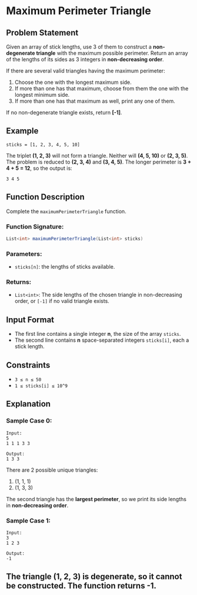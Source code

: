 ﻿# Maximum Perimeter Triangle

## Problem Statement
Given an array of stick lengths, use 3 of them to construct a **non-degenerate triangle** with the maximum possible perimeter. Return an array of the lengths of its sides as 3 integers in **non-decreasing order**.

If there are several valid triangles having the maximum perimeter:
1. Choose the one with the longest maximum side.
2. If more than one has that maximum, choose from them the one with the longest minimum side.
3. If more than one has that maximum as well, print any one of them.

If no non-degenerate triangle exists, return **[-1]**.

## Example
```text
sticks = [1, 2, 3, 4, 5, 10]
```
The triplet **(1, 2, 3)** will not form a triangle. Neither will **(4, 5, 10)** or **(2, 3, 5)**. The problem is reduced to **(2, 3, 4)** and **(3, 4, 5)**. The longer perimeter is **3 + 4 + 5 = 12**, so the output is:

```text
3 4 5
```

## Function Description
Complete the `maximumPerimeterTriangle` function.

### **Function Signature:**
```csharp
List<int> maximumPerimeterTriangle(List<int> sticks)
```

### **Parameters:**
- `sticks[n]`: the lengths of sticks available.

### **Returns:**
- `List<int>`: The side lengths of the chosen triangle in non-decreasing order, or `[-1]` if no valid triangle exists.

## **Input Format**
- The first line contains a single integer **n**, the size of the array `sticks`.
- The second line contains **n** space-separated integers `sticks[i]`, each a stick length.

## **Constraints**
- `3 ≤ n ≤ 50`
- `1 ≤ sticks[i] ≤ 10^9`

## **Explanation**
### **Sample Case 0:**
```text
Input:
5
1 1 1 3 3

Output:
1 3 3
```
There are 2 possible unique triangles:
1. (1, 1, 1)
2. (1, 3, 3)

The second triangle has the **largest perimeter**, so we print its side lengths in **non-decreasing order**.

### **Sample Case 1:**
```text
Input:
3
1 2 3

Output:
-1
```
The triangle **(1, 2, 3)** is **degenerate**, so it **cannot be constructed**. The function returns **-1**.
-